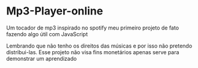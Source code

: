 # Mp3-Player-online
Um tocador de mp3 inspirado no spotify meu primeiro projeto de fato fazendo algo útil com JavaScript

Lembrando que não tenho os direitos das músicas e por isso não pretendo distribui-las. Esse projeto não visa fins monetários apenas serve para demonstrar um aprendizado

